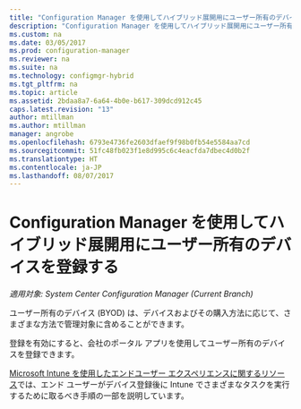 ```yaml
---
title: "Configuration Manager を使用してハイブリッド展開用にユーザー所有のデバイスを登録する | Microsoft Docs"
description: "Configuration Manager を使用してハイブリッド展開用にユーザー所有のデバイスを登録するさまざまな方法について説明します。"
ms.custom: na
ms.date: 03/05/2017
ms.prod: configuration-manager
ms.reviewer: na
ms.suite: na
ms.technology: configmgr-hybrid
ms.tgt_pltfrm: na
ms.topic: article
ms.assetid: 2bdaa8a7-6a64-4b0e-b617-309dcd912c45
caps.latest.revision: "13"
author: mtillman
ms.author: mtillman
manager: angrobe
ms.openlocfilehash: 6793e4736fe2603dfaef9f98b0fb54e5584aa7cd
ms.sourcegitcommit: 51fc48fb023f1e8d995c6c4eacfda7dbec4d0b2f
ms.translationtype: HT
ms.contentlocale: ja-JP
ms.lasthandoff: 08/07/2017
---
```

# <a name="enroll-user-owned-devices-for-hybrid-deployments-with-configuration-manager"></a>Configuration Manager を使用してハイブリッド展開用にユーザー所有のデバイスを登録する

*適用対象: System Center Configuration Manager (Current Branch)*

ユーザー所有のデバイス (BYOD) は、デバイスおよびその購入方法に応じて、さまざまな方法で管理対象に含めることができます。  

登録を有効にすると、会社のポータル アプリを使用してユーザー所有のデバイスを登録できます。

[Microsoft Intune を使用したエンドユーザー エクスペリエンスに関するリソース](https://docs.microsoft.com/en-us/intune/deploy-use/what-to-tell-your-end-users-about-using-microsoft-intune)では、エンド ユーザーがデバイス登録後に Intune でさまざまなタスクを実行するために取るべき手順の一部を説明しています。
